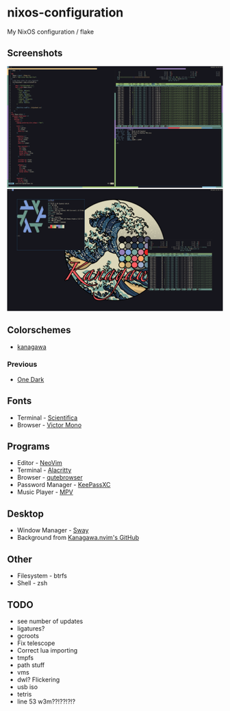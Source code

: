 # nixos-configuration
My NixOS configuration / flake

## Screenshots

![Screenshot](./screenshots/1.png)
![Screenshot](./screenshots/2.png)

## Colorschemes

- [kanagawa](https://github.com/rebelot/kanagawa.nvim)

### Previous

- [One Dark](https://github.com/joshdick/onedark.vim)

## Fonts

- Terminal - [Scientifica](https://github.com/nerdypepper/scientifica)
- Browser - [Victor Mono](https://github.com/rubjo/victor-mono)

## Programs

- Editor - [NeoVim](https://github.com/neovim/neovim)
- Terminal - [Alacritty](https://github.com/alacritty/alacritty)
- Browser - [qutebrowser](https://github.com/qutebrowser/qutebrowser)
- Password Manager - [KeePassXC](https://github.com/keepassxreboot/keepassxc)
- Music Player - [MPV](https://github.com/mpv-player/mpv)

## Desktop
- Window Manager - [Sway](https://swaywm.org/)
- Background from [Kanagawa.nvim's GitHub](https://github.com/rebelot/kanagawa.nvim)

## Other

- Filesystem - btrfs
- Shell - zsh

## TODO

- see number of updates
- ligatures?
- gcroots
- Fix telescope
- Correct lua importing
- tmpfs
- path stuff
- vms
- dwl? Flickering
- usb iso
- tetris
- line 53 w3m??!??!?!?

